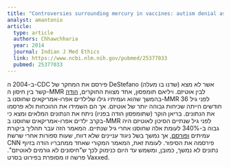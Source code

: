 ```yaml
---
title: "Controversies surrounding mercury in vaccines: autism denial as impediment to universal immunisation"
analyst: amantonio
article:
  type: article
  authors: Chhawchharia
  year: 2014
  journal: Indian J Med Ethics
  link: https://www.ncbi.nlm.nih.gov/pubmed/25377033
  pubmed: 25377033
---
```


ב-2004 ה-CDC פירסם את המחקר של DeStefano (שדנו בו מעלה) אשר לא מצא קשר בין חיסון ה-MMR לבין אוטיזם. ויליאם תומפסון, אחד מצוות החוקרים, [הודה](http://www.rescuepost.com/.a/6a00d8357f3f2969e201b8d05e4614970c-pi) בהמשך שהוא ועמיתיו גילו שלילדים אפרו-אמריקאים שחוסנו ב-MMR לפני גיל 36 חודשים הייתה שכיחות גבוהה יותר של אוטיזם. אך הם השמידו את ההוכחות ולא פרסמו את הנתונים. בריאן הוקר (שתומפסון הודה בפניו) ניתח את הנתונים המלאים ומצא כי בקרב ילדים אפרו-אמריקאים שחוסנו ב-MMR לפני גיל שנתיים הסיכון לאוטיזם היה גבוה ב-340% לעומת אלה שחוסנו אחרי גיל שנתיים. המאמר הזה עבר תהליך ביקורת עמיתים [ופורסם](https://www.ncbi.nlm.nih.gov/pmc/articles/PMC4128611), אך נמשך בשל ניגוד עניינים שלא דווח, שעות ספורות אחרי שרשת CNN פירסמה את הסיפור. לעומת זאת, המאמר המקורי שאחד ממחבריו הודה בזיוף נתונים לא נמשך, כמובן, ומשמש עד היום כנימוק לכך ש"חיסונים לא גורמים לאוטיזם".
פרשה זו מסופרת בפירוט בסרט Vaxxed.

